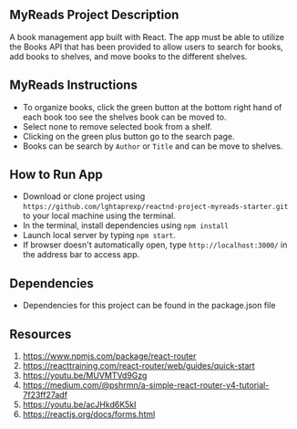 ## MyReads Project Description
A book management app built with React. The app must be able to utilize the Books API that has been provided to allow users to search for books, add books to shelves, and move books to the different shelves.

## MyReads Instructions
* To organize books, click the green button at the bottom right hand of each book too see the shelves book can be moved to.
* Select none to remove selected book from a shelf.
* Clicking on the green plus button go to the search page.
* Books can be search by `Author` or `Title` and can be move to shelves.

## How to Run App
* Download or clone project using `https://github.com/lghtaprexp/reactnd-project-myreads-starter.git` to your local machine using the terminal.
* In the terminal, install dependencies using `npm install` 
* Launch local server by typing `npm start`.
* If browser doesn't automatically open, type `http://localhost:3000/` in the address bar to access app.

## Dependencies
* Dependencies for this project can be found in the package.json file

## Resources
1. https://www.npmjs.com/package/react-router
2. https://reacttraining.com/react-router/web/guides/quick-start
3. https://youtu.be/MUVMTVd9Gzg
4. https://medium.com/@pshrmn/a-simple-react-router-v4-tutorial-7f23ff27adf
5. https://youtu.be/acJHkd6K5kI
6. https://reactjs.org/docs/forms.html